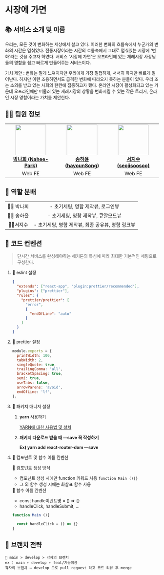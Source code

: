 # 시장에 가면

## 📚 서비스 소개 및 이름

우리는, 모든 것이 변화하는 세상에서 살고 있다. 이러한 변화의 흐름속에서 누군가의 변화의 시간은 멈춰있다. 전통시장이라는 시간의 흐름속에서 그대로 멈춰있는 시장에 '변화'라는 것을 주고자 하였다. 서비스 '시장에 가면'은 오프라인에 있는 재래시장 사장님들의 명함을 쉽고 빠르게 만들어주는 서비스이다.

가치 제안 : 변화는 멀게 느껴지지만 우리에게 가장 밀접하게, 서서히 하지만 빠르게 일어난다. 하지만 이런 조용하면서도 급격한 변화에 따라오지 못하는 분들이 있다. 우리 조는 소외를 받고 있는 사회의 한켠에 집중하고자 했다. 온라인 시장이 활성화되고 있는 가운데 오프라인에만 머물러 있는 재래시장의 상황을 변화시킬 수 있는 작은 트리거, 온라인 시장 명함이라는 가치를 제안한다.


## 👨‍💻 팀원 정보
<table>
    <tr align="center">
        <td style="min-width: 150px;">
            <a href="https://github.com/Nahee-Park">
              <img src="https://github.com/Nahee-Park.png" width="100">
              <br />
              <b>박나희 (Nahee-Park)</b>
            </a> 
        </td>
        <td style="min-width: 150px;">
            <a href="https://github.com/hayounSong">
              <img src="https://github.com/hayounSong.png" width="100">
              <br />
              <b>송하윤 (hayounSong)</b>
            </a>
        </td>
        <td style="min-width: 150px;">
            <a href="https://github.com/seojisoosoo">
              <img src="https://github.com/seojisoosoo.png" width="100">
              <br />
              <b>서지수 (seojisoosoo)</b>
            </a> 
        </td>
    </tr>
    <tr align="center">
        <td>
            Web FE
        </td>
        <td>
            Web FE
        </td>
        <td>
            Web FE
        </td>
    </tr>
</table>

## 🤝 역할 분배

<table>
    <tr align="center">
        <td>
            👩‍💻 박나희
        </td>
        <td>
        - 초기세팅, 명함 제작뷰, 로그인뷰
        </td>
    </tr>
    <tr align="center">
        <td>
            👨‍💻 송하윤 
        </td>
        <td>
        - 초기세팅, 명함 제작뷰, 큐알모드뷰
        </td>
    </tr>
    <tr align="center">
        <td>
             👩‍💻서지수 
        </td>
        <td>
        - 초기세팅, 명함 제작뷰, 최종 공유뷰, 명함 링크뷰
        </td>
    </tr>
</table>


## 🤙 코드 컨벤션
> 단시간 서비스를 완성해야하는 해커톤의 특성에 따라 최대한 기본적인 세팅으로 구성한다.
1. 💯 eslint 설정
    
    ```json
    {
      "extends": ["react-app", "plugin:prettier/recommended"],
      "plugins": ["prettier"],
      "rules": {
        "prettier/prettier": [
          "error",
          {
            "endOfLine": "auto"
          }
        ]
      }
    }
    ```
    
2. 🌸 prettier 설정
    
    ```jsx
    module.exports = {
      printWidth: 100,
      tabWidth: 2,
      singleQuote: true,
      trailingComma: 'all',
      bracketSpacing: true,
      semi: true,
      useTabs: false,
      arrowParens: 'avoid',
      endOfLine: 'lf',
    };
    ```
    
3. 👻 패키지 매니저 설정
    1. **yarn** 사용하기
        
        [YARN에 대한 사용법 및 설치](https://velog.io/@ddusi/Linux-4)
        
    2. **패키지 다운로드 받을 때 —save 꼭 작성하기**
        
        **Ex) yarn add react-router-dom —save**
        
    
4. 🍞 컴포넌트 및 함수 이름 컨벤션
    
    <aside>
    🐥  컴포넌트 생성 방식
    
    - 컴포넌트 생성 시에만 function 키워드 사용 `function Main (){}`
    - 그 외 함수 생성 시에는 화살표 함수 사용
    </aside>
    
    <aside>
    🐳   함수 이름 컨벤션
    
    - const handle이벤트명 = () ⇒ {}
    - handleClick, handleSubmit, ...
    </aside>
    
    ```jsx
    function Main (){
      
      const handleClick = () => {}
    } 
    ```
    
## 🌳 브랜치 전략
    💫 main > develop > 각자의 브랜치
    ex ) main ← develop ← feat/기능이름  
    각자의 브랜치 ⇒ develop 으로 pull request 하고 코드 리뷰 후 merge
    
 
